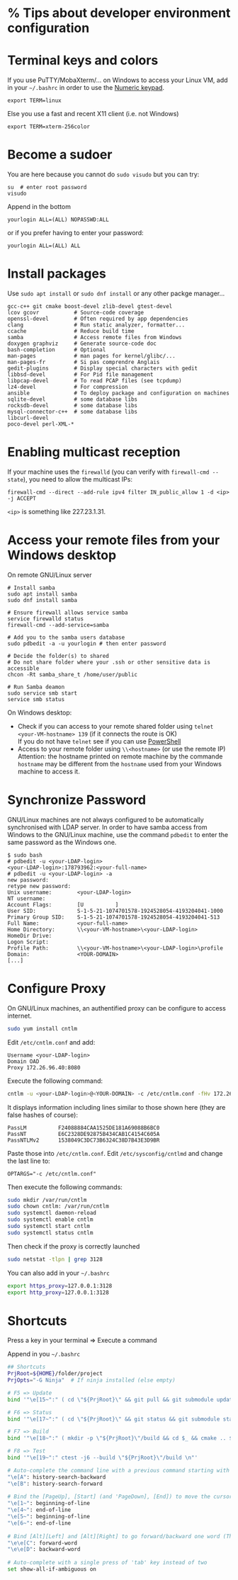 % Tips about developer environment configuration
================================================

Terminal keys and colors
========================

If you use PuTTY/MobaXterm/... on Windows to access your Linux VM, add in your `~/.bashrc` in order to use the [Numeric keypad](https://en.wikipedia.org/wiki/Numeric_keypad).

    export TERM=linux
    
Else you use a fast and recent X11 client (i.e. not Windows)

    export TERM=xterm-256color

    
Become a sudoer
===============

You are here because you cannot do `sudo visudo` but you can try:

    su  # enter root password
    visudo

Append in the bottom

    yourlogin ALL=(ALL) NOPASSWD:ALL

or if you prefer having to enter your password:

    yourlogin ALL=(ALL) ALL


Install packages
================

Use `sudo apt install` or `sudo dnf install` or any other packge manager...

    gcc-c++ git cmake boost-devel zlib-devel gtest-devel
    lcov gcovr           # Source-code coverage
    openssl-devel        # Often required by app dependencies
    clang                # Run static analyzer, formatter...
    ccache               # Reduce build time
    samba                # Access remote files from Windows
    doxygen graphviz     # Generate source-code doc
    bash-completion      # Optional
    man-pages            # man pages for kernel/glibc/...
    man-pages-fr         # Si pas comprendre Anglais
    gedit-plugins        # Display special characters with gedit
    libbsd-devel         # For Pid file management
    libpcap-devel        # To read PCAP files (see tcpdump)
    lz4-devel            # For compression
    ansible              # To deploy package and configuration on machines
    sqlite-devel         # some database libs
    rocksdb-devel        # some database libs
    mysql-connector-c++  # some database libs
    libcurl-devel
    poco-devel perl-XML-*

Enabling multicast reception
============================

If your machine uses the `firewalld` (you can verify with `firewall-cmd --state`),
you need to allow the multicast IPs:

    firewall-cmd --direct --add-rule ipv4 filter IN_public_allow 1 -d <ip> -j ACCEPT
    
`<ip>` is something like 227.23.1.31.



Access your remote files from your Windows desktop
==================================================

On remote GNU/Linux server

    # Install samba
    sudo apt install samba
    sudo dnf install samba

    # Ensure firewall allows service samba
    service firewalld status
    firewall-cmd --add-service=samba

    # Add you to the samba users database
    sudo pdbedit -a -u yourlogin # then enter password

    # Decide the folder(s) to shared
    # Do not share folder where your .ssh or other sensitive data is accessible
    chcon -Rt samba_share_t /home/user/public 
    
    # Run Samba deamon
    sudo service smb start
    service smb status

On Windows desktop:

* Check if you can access to your remote shared folder using `telnet <your-VM-hostname> 139` (if it connects the route is OK)  
  If you do not have `telnet` see if you can use [PowerShell](http://stackoverflow.com/a/35624189/938111)
* Access to your remote folder using `\\<hostname>` (or use the remote IP)  
  Attention: the hostname printed on remote machine by the commande `hostname` may be different from the `hostname` used from your Windows machine to access it.


Synchronize Password
====================

GNU/Linux machines are not always configured to be automatically synchronised with LDAP server.
In order to have samba access from Windows to the GNU/Linux machine,
use the command `pdbedit` to enter the same password as the Windows one. 

    $ sudo bash
    # pdbedit -u <your-LDAP-login>
    <your-LDAP-login>:178793962:<your-full-name>
    # pdbedit -u <your-LDAP-login> -a
    new password:
    retype new password:
    Unix username:        <your-LDAP-login>
    NT username:
    Account Flags:        [U          ]
    User SID:             S-1-5-21-1074701578-1924528054-4193204041-1000
    Primary Group SID:    S-1-5-21-1074701578-1924528054-4193204041-513
    Full Name:            <your-full-name>
    Home Directory:       \\<your-VM-hostname>\<your-LDAP-login>
    HomeDir Drive:
    Logon Script:
    Profile Path:         \\<your-VM-hostname>\<your-LDAP-login>\profile
    Domain:               <YOUR-DOMAIN>
    [...]


Configure Proxy
===============

On GNU/Linux machines, an authentified proxy can be configure to access internet.

```bash
sudo yum install cntlm
```

Edit `/etc/cntlm.conf` and add:

```
Username <your-LDAP-login>
Domain OAD
Proxy 172.26.96.40:8080
```

Execute the following command:

```bash
cntlm -u <your-LDAP-login>@<YOUR-DOMAIN> -c /etc/cntlm.conf -fHv 172.26.96.40:8080
```

It displays information including lines similar to those shown here (they are false hashes of course):

```
PassLM          F24088884CAA1525DE181A69088B6BC0
PassNT          E6C2328DE92875B434CAB1C4154C605A
PassNTLMv2      1538049C3DC73B6324C38D7B43E3D9BR
```

Paste those into `/etc/cntlm.conf`. Edit `/etc/sysconfig/cntlmd` and change the last line to:

```
OPTARGS="-c /etc/cntlm.conf"
```

Then execute the following commands:

```bash
sudo mkdir /var/run/cntlm
sudo chown cntlm: /var/run/cntlm
sudo systemctl daemon-reload
sudo systemctl enable cntlm
sudo systemctl start cntlm
sudo systemctl status cntlm
```

Then check if the proxy is correctly launched

```bash
sudo netstat -tlpn | grep 3128
```

You can also add in your `~/.bashrc`

```bash
export https_proxy=127.0.0.1:3128
export http_proxy=127.0.0.1:3128
```


Shortcuts
=========

Press a key in your terminal => Execute a command

Append in you `~/.bashrc` 

```bash
## Shortcuts
PrjRoot=${HOME}/folder/project
PrjOpts="-G Ninja"  # If ninja installed (else empty)

# F5 => Update
bind '"\e[15~":" ( cd \"${PrjRoot}\" && git pull && git submodule update --init --remote --rebase && git submodule foreach git stash list )\n"'

# F6 => Status
bind '"\e[17~":" ( cd \"${PrjRoot}\" && git status && git submodule status )\n"'

# F7 => Build
bind '"\e[18~":" ( mkdir -p \"${PrjRoot}\"/build && cd $_ && cmake .. $PrjOpts && cmake --build . )\n"'

# F8 => Test
bind '"\e[19~":" ctest -j6 --build \"${PrjRoot}\"/build \n"'

# Auto-complete the command line with a previous command starting with the same characters:
"\e[A": history-search-backward
"\e[B": history-search-forward
 
# Bind the [PageUp], [Start] (and 'PageDown], [End]) to move the cursor the start (end) of the command line
"\e[1~": beginning-of-line
"\e[4~": end-of-line
"\e[5~": beginning-of-line
"\e[6~": end-of-line
 
# Bind [Alt][Left] and [Alt][Right] to go forward/backward one word (There *is* already a binding for that: [Alt][f] and [Alt][b])
"\e\e[C": forward-word
"\e\e[D": backward-word
 
# Auto-complete with a single press of 'tab' key instead of two
set show-all-if-ambiguous on
```
